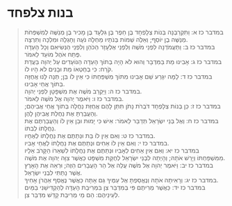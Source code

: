 # בנות צלפחד

> במדבר כז א: וַתִּקְרַבְנָה בְּנוֹת צְלָפְחָד בֶּן חֵפֶר בֶּן גִּלְעָד בֶּן מָכִיר בֶּן מְנַשֶּׁה לְמִשְׁפְּחֹת מְנַשֶּׁה בֶן יוֹסֵף; וְאֵלֶּה שְׁמוֹת בְּנֹתָיו מַחְלָה נֹעָה וְחָגְלָה וּמִלְכָּה וְתִרְצָה.  
> במדבר כז ב: וַתַּעֲמֹדְנָה לִפְנֵי מֹשֶׁה וְלִפְנֵי אֶלְעָזָר הַכֹּהֵן וְלִפְנֵי הַנְּשִׂיאִם וְכָל הָעֵדָה פֶּתַח אֹהֶל מוֹעֵד לֵאמֹר.  
> במדבר כז ג: אָבִינוּ מֵת בַּמִּדְבָּר וְהוּא לֹא הָיָה בְּתוֹךְ הָעֵדָה הַנּוֹעָדִים עַל יְהוָה בַּעֲדַת קֹרַח:  כִּי בְחֶטְאוֹ מֵת וּבָנִים לֹא הָיוּ לוֹ.  
> במדבר כז ד: לָמָּה יִגָּרַע שֵׁם אָבִינוּ מִתּוֹךְ מִשְׁפַּחְתּוֹ כִּי אֵין לוֹ בֵּן; תְּנָה לָּנוּ אֲחֻזָּה בְּתוֹךְ אֲחֵי אָבִינוּ.  
> במדבר כז ה: וַיַּקְרֵב מֹשֶׁה אֶת מִשְׁפָּטָן לִפְנֵי יְהוָה.  
> במדבר כז ו: וַיֹּאמֶר יְהוָה אֶל מֹשֶׁה לֵּאמֹר.  
> במדבר כז ז: כֵּן בְּנוֹת צְלָפְחָד דֹּבְרֹת נָתֹן תִּתֵּן לָהֶם אֲחֻזַּת נַחֲלָה בְּתוֹךְ אֲחֵי אֲבִיהֶם; וְהַעֲבַרְתָּ אֶת נַחֲלַת אֲבִיהֶן לָהֶן.  
> במדבר כז ח: וְאֶל בְּנֵי יִשְׂרָאֵל תְּדַבֵּר לֵאמֹר:  אִישׁ כִּי יָמוּת וּבֵן אֵין לוֹ וְהַעֲבַרְתֶּם אֶת נַחֲלָתוֹ לְבִתּוֹ.  
> במדבר כז ט: וְאִם אֵין לוֹ בַּת וּנְתַתֶּם אֶת נַחֲלָתוֹ לְאֶחָיו.  
> במדבר כז י: וְאִם אֵין לוֹ אַחִים וּנְתַתֶּם אֶת נַחֲלָתוֹ לַאֲחֵי אָבִיו.  
> במדבר כז יא: וְאִם אֵין אַחִים לְאָבִיו וּנְתַתֶּם אֶת נַחֲלָתוֹ לִשְׁאֵרוֹ הַקָּרֹב אֵלָיו מִמִּשְׁפַּחְתּוֹ וְיָרַשׁ אֹתָהּ; וְהָיְתָה לִבְנֵי יִשְׂרָאֵל לְחֻקַּת מִשְׁפָּט כַּאֲשֶׁר צִוָּה יְהוָה אֶת מֹשֶׁה.  
> במדבר כז יב: וַיֹּאמֶר יְהוָה אֶל מֹשֶׁה עֲלֵה אֶל הַר הָעֲבָרִים הַזֶּה; וּרְאֵה אֶת הָאָרֶץ אֲשֶׁר נָתַתִּי לִבְנֵי יִשְׂרָאֵל.  
> במדבר כז יג: וְרָאִיתָה אֹתָהּ וְנֶאֱסַפְתָּ אֶל עַמֶּיךָ גַּם אָתָּה כַּאֲשֶׁר נֶאֱסַף אַהֲרֹן אָחִיךָ.  
> במדבר כז יד: כַּאֲשֶׁר מְרִיתֶם פִּי בְּמִדְבַּר צִן בִּמְרִיבַת הָעֵדָה לְהַקְדִּישֵׁנִי בַמַּיִם לְעֵינֵיהֶם:  הֵם מֵי מְרִיבַת קָדֵשׁ מִדְבַּר צִן.   
 

